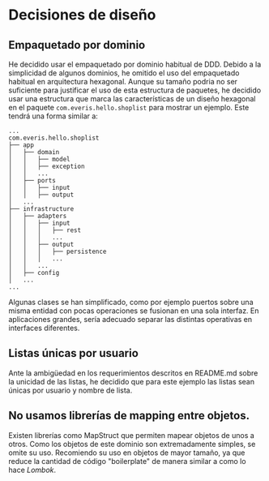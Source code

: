 # Decisiones de diseño

## Empaquetado por dominio

He decidido usar el empaquetado por dominio habitual de DDD. Debido a la simplicidad de algunos dominios, he omitido el 
uso del empaquetado habitual en arquitectura hexagonal. Aunque su tamaño podria no ser suficiente para justificar el uso
de esta estructura de paquetes, he decidido usar una estructura que marca las características de un diseño hexagonal en 
el paquete ```com.everis.hello.shoplist``` para mostrar un ejemplo. Este tendrá una forma similar a:
```
...
com.everis.hello.shoplist
├── app
│   ├── domain
│   │ 	├── model
│   │ 	├── exception
│   │ 	...
│   ├── ports
│   │ 	├── input
│   │ 	├── output
│   ...
├── infrastructure
│   ├── adapters
│   │ 	├── input
│   │ 	│   ├── rest
│   │ 	│   ...
│   │ 	├── output
│   │ 	│   ├── persistence
│   │ 	│   ...
│   │ 	...
│   ├── config
│   ...
...
```
Algunas clases se han simplificado, como por ejemplo puertos sobre una misma entidad con pocas operaciones se fusionan
en una sola interfaz. En aplicaciones grandes, sería adecuado separar las distintas operativas en interfaces diferentes.

## Listas únicas por usuario

Ante la ambigüedad en los requerimientos descritos en README.md sobre la unicidad de las listas, he decidido que para 
este ejemplo las listas sean únicas por usuario y nombre de lista.

## No usamos librerías de mapping entre objetos.

Existen librerías como MapStruct que permiten mapear objetos de unos a otros. Como los objetos de este dominio son 
extremadamente simples, se omite su uso. Recomiendo su uso en objetos de mayor tamaño, ya que reduce la cantidad de 
código "boilerplate" de manera similar a como lo hace _Lombok_.